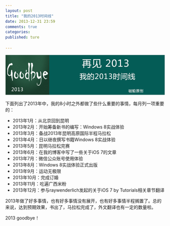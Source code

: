 ```yaml
---
layout: post
title: "我的2013时间线"
date: 2013-12-31 23:59
comments: true
categories: 
published: ture

---
```


![](/images/2013/12/27.png)

<!--more-->

下面列出了2013年中，我的8小时之外都做了些什么重要的事情，每月列一项重要的：

* 2013年1月：从北京回到昆明
* 2013年2月：开始筹备新书的编写：Windows 8实战体验
* 2013年3月：备战2013年昆明高原国际半程马拉松
* 2013年4月：日以继夜撰写书籍Windows 8实战体验
* 2013年5月：昆明马拉松完赛
* 2013年6月：在我的博客中写了一些关于iOS 7的文章
* 2013年7月：微信公众账号使用体验
* 2013年8月：Windows 8实战体验正式出版
* 2013年9月：运动无极限
* 2013年10月：完成订婚
* 2013年11月：吃遍广西米粉
* 2013年12月：参与raywenderlich发起的关于iOS 7 by Tutorials相关章节翻译

2013年做了好多事情，也有好多事情没有展开，也有好多事情半程搁置了。总的来说，达到预期效果，书出了，马拉松完成了，外文翻译也有一定的数量啦。

2013 goodbye！

